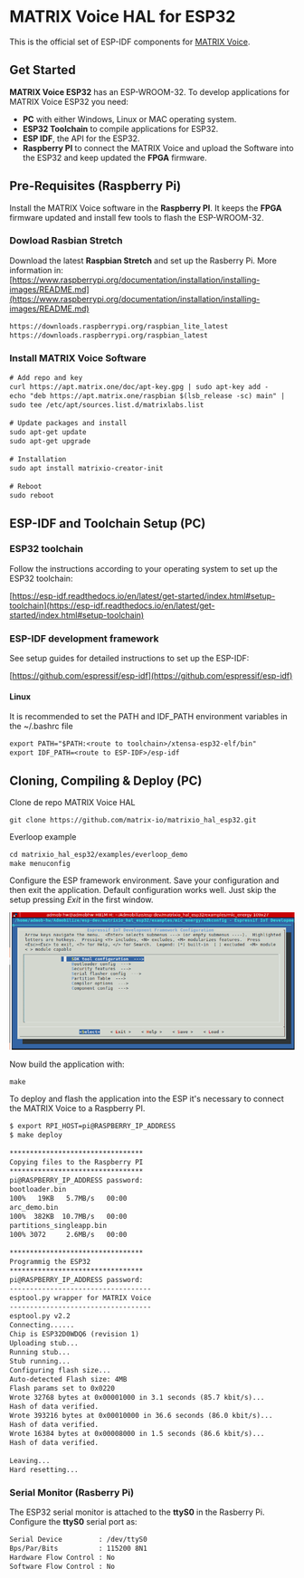 # MATRIX Voice HAL for ESP32
This is the official set of ESP-IDF components for [MATRIX Voice](https://www.matrix.one/products/voice). 

## Get Started

**MATRIX Voice ESP32** has an ESP-WROOM-32. To develop applications for MATRIX Voice ESP32 you need:

* **PC** with either Windows, Linux or MAC operating system.
* **ESP32 Toolchain** to compile applications for ESP32.
* **ESP IDF**, the API for the ESP32.
* **Raspberry PI** to connect the MATRIX Voice and upload the Software into the ESP32 and keep updated the **FPGA** firmware.

## Pre-Requisites (Raspberry Pi)

Install the MATRIX Voice software in the **Raspberry PI**. It keeps the **FPGA** firmware updated and install few tools to flash the ESP-WROOM-32. 

### Dowload Rasbian Stretch 

Download the latest **Raspbian Stretch** and set up  the Rasberry Pi. More information in:[https://www.raspberrypi.org/documentation/installation/installing-images/README.md](https://www.raspberrypi.org/documentation/installation/installing-images/README.md)
```
https://downloads.raspberrypi.org/raspbian_lite_latest
https://downloads.raspberrypi.org/raspbian_latest
```

### Install MATRIX Voice Software
```
# Add repo and key
curl https://apt.matrix.one/doc/apt-key.gpg | sudo apt-key add -
echo "deb https://apt.matrix.one/raspbian $(lsb_release -sc) main" | sudo tee /etc/apt/sources.list.d/matrixlabs.list

# Update packages and install
sudo apt-get update
sudo apt-get upgrade

# Installation
sudo apt install matrixio-creator-init

# Reboot
sudo reboot
```

## ESP-IDF and Toolchain Setup (PC)

### ESP32 toolchain 

Follow the instructions according to your operating system to set up the ESP32 toolchain:

[https://esp-idf.readthedocs.io/en/latest/get-started/index.html#setup-toolchain](https://esp-idf.readthedocs.io/en/latest/get-started/index.html#setup-toolchain)

### ESP-IDF development framework

See setup guides for detailed instructions to set up the ESP-IDF:

[https://github.com/espressif/esp-idf](https://github.com/espressif/esp-idf)

#### Linux

It is recommended to set the PATH and IDF_PATH environment variables in the ~/.bashrc file

```
export PATH="$PATH:<route to toolchain>/xtensa-esp32-elf/bin"
export IDF_PATH=<route to ESP-IDF>/esp-idf
```

## Cloning, Compiling & Deploy (PC)

Clone de repo MATRIX Voice HAL

```
git clone https://github.com/matrix-io/matrixio_hal_esp32.git
```

Everloop example

```
cd matrixio_hal_esp32/examples/everloop_demo
make menuconfig
```

Configure the ESP framework environment. Save your configuration and then exit the application. Default configuration works well. Just skip the setup pressing *Exit* in the first window. 

![ESP Framework configuration](ESP-IDF_config.png)

Now build the application with:

```
make
```

To deploy and flash the application into the ESP it's necessary to connect the MATRIX Voice to a Raspberry PI. 

```
$ export RPI_HOST=pi@RASPBERRY_IP_ADDRESS
$ make deploy

*********************************
Copying files to the Raspberry PI
*********************************
pi@RASPBERRY_IP_ADDRESS password: 
bootloader.bin                                                     100%   19KB   5.7MB/s   00:00    
arc_demo.bin                                                       100%  382KB  10.7MB/s   00:00    
partitions_singleapp.bin                                           100% 3072     2.6MB/s   00:00    

*********************************
Programmig the ESP32
*********************************
pi@RASPBERRY_IP_ADDRESS password: 
-----------------------------------
esptool.py wrapper for MATRIX Voice
-----------------------------------
esptool.py v2.2
Connecting......
Chip is ESP32D0WDQ6 (revision 1)
Uploading stub...
Running stub...
Stub running...
Configuring flash size...
Auto-detected Flash size: 4MB
Flash params set to 0x0220
Wrote 32768 bytes at 0x00001000 in 3.1 seconds (85.7 kbit/s)...
Hash of data verified.
Wrote 393216 bytes at 0x00010000 in 36.6 seconds (86.0 kbit/s)...
Hash of data verified.
Wrote 16384 bytes at 0x00008000 in 1.5 seconds (86.6 kbit/s)...
Hash of data verified.

Leaving...
Hard resetting...

```

### Serial Monitor (Rasberry Pi)

The ESP32 serial monitor is attached to the **ttyS0** in the Rasberry Pi. Configure the **ttyS0** serial port as:

```
Serial Device         : /dev/ttyS0  
Bps/Par/Bits          : 115200 8N1        
Hardware Flow Control : No
Software Flow Control : No  
```

